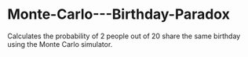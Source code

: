 # Monte-Carlo---Birthday-Paradox
Calculates the probability of 2 people out of 20 share the same birthday using the Monte Carlo simulator. 
